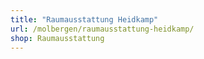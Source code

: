```yaml
---
title: "Raumausstattung Heidkamp"
url: /molbergen/raumausstattung-heidkamp/
shop: Raumausstattung
---
```

